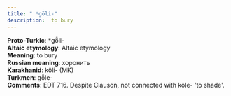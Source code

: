 ```yaml
---
title: " *gȫli-"
description:  to bury
---
```


<strong>Proto-Turkic</strong>:  *gȫli-<br>
<strong>Altaic etymology</strong>:  Altaic etymology<br>
<strong>Meaning</strong>:  to bury<br>
<strong>Russian meaning</strong>:  хоронить<br>
<strong>Karakhanid</strong>:  köli- (MK)<br>
<strong>Turkmen</strong>:  gȫle-<br>
<strong>Comments</strong>:  EDT 716. Despite Clauson, not connected with köle- 'to shade'.<br>


